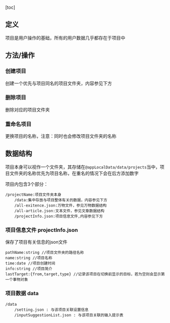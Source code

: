 [toc]

## 定义

项目是用户操作的基础，所有的用户数据几乎都存在于项目中

## 方法/操作

### 创建项目

创建一个优先与项目同名的项目文件夹，内容参见下方

### 删除项目

删除对应的项目文件夹

### 重命名项目

更换项目的名称，注意：同时也会修改项目文件夹的名称

## 数据结构

项目本身可以视作一个文件夹，其存储在`@appLocalData/data/projects`当中，项目文件夹的名称优先为项目名称，在重名的情况下会在后方添加数字

项目内包含3个部分：

~~~
/projectName:项目文件夹本身
	/data:集中存放与项目整体有关的数据，内容参见下方
	/all-exitence.json:万物文件，参见万物数据结构
	/all-article.json:文本文件，参见文章数据结构
	/projectInfo.json:项目信息文件,内容参见下方
~~~

### 项目信息文件 projectInfo.json

保存了项目有关信息的json文件

~~~
pathName:string //项目文件夹的路径名称
name:string //项目名称
time:date //项目创建时间
info:string //项目简介
lastTarget:{from,target,type} //记录该项目在切换前显示的目标，若为空则会显示第一个事物对象
~~~

### 项目数据 data

~~~
/data
	/setting.json : 与该项目关联设置信息
	/inputSuggestionList.json : 与该项目关联的输入提示表
~~~

